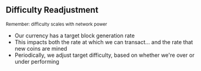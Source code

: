 ## Difficulty Readjustment
<small>Remember: difficulty scales with network power</small>
<ul>
	<li class="fragment" data-fragment-index="1">Our currency has a target block generation rate<!-- &#42; --></li>
	<li class="fragment" data-fragment-index="2">This impacts both the rate at which we can transact... <span class="fragment" data-fragment-index="3">and the rate that new coins are mined</span></li>
	<li class="fragment" data-fragment-index="4">Periodically, we adjust target difficulty, based on whether we're over or under performing<!-- &#8224; --></li>
</ul>